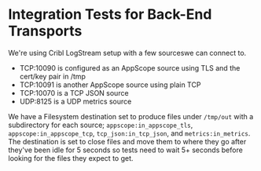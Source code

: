 # Integration Tests for Back-End Transports

We're using Cribl LogStream setup with a few sourceswe can connect to.

* TCP:10090 is configured as an AppScope source using TLS and the cert/key pair in /tmp
* TCP:10091 is another AppScope source using plain TCP
* TCP:10070 is a TCP JSON source
* UDP:8125 is a UDP metrics source

We have a Filesystem destination set to produce files under `/tmp/out` with a subdirectory for each source; `appscope:in_appscope_tls`, `appscope:in_appscope_tcp`, `tcp_json:in_tcp_json`, and `metrics:in_metrics`. The destination is set to close files and move them to where they go after they've been idle for 5 seconds so tests need to wait 5+ seconds before looking for the files they expect to get.

